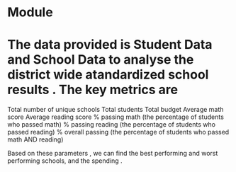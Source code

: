 # Module

# The data provided is Student Data and School Data to analyse the district wide atandardized school results . The key metrics are
Total number of unique schools
Total students
Total budget
Average math score
Average reading score
% passing math (the percentage of students who passed math)
% passing reading (the percentage of students who passed reading)
% overall passing (the percentage of students who passed math AND reading)

Based on these parameters , we can find the best performing and worst performing schools, and the spending .
